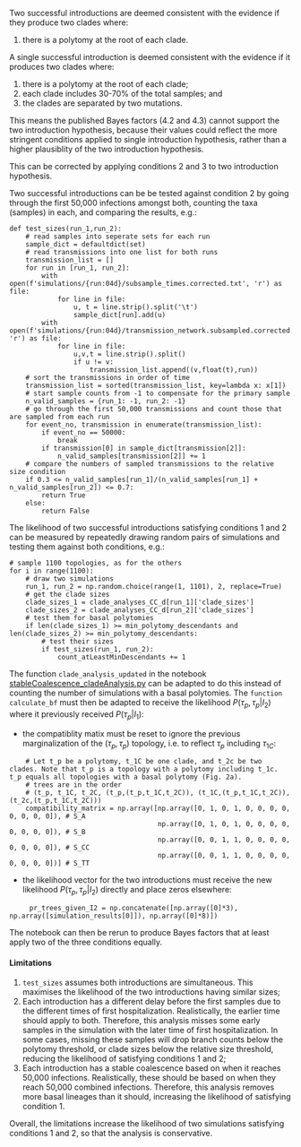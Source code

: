 Two successful introductions are deemed consistent with the evidence if they produce two clades where:
1. there is a polytomy at the root of each clade.

A single successful introduction is deemed consistent with the evidence if it produces two clades where:
1. there is a polytomy at the root of each clade;
2. each clade includes 30-70% of the total samples; and
3. the clades are separated by two mutations.

This means the published Bayes factors (4.2 and 4.3) cannot support the two introduction hypothesis, because their values could reflect the more stringent conditions applied to single introduction hypothesis, rather than a higher plausiblity of the two introduction hypothesis.

This can be corrected by applying conditions 2 and 3 to two introduction hypothesis.

Two successful introductions can be be tested against condition 2 by going through the first 50,000 infections amongst both, counting the taxa (samples) in each, and comparing the results, e.g.:
```
def test_sizes(run_1,run_2):
    # read samples into seperate sets for each run
    sample_dict = defaultdict(set)
    # read transmissions into one list for both runs
    transmission_list = []
    for run in [run_1, run_2]:
        with open(f'simulations/{run:04d}/subsample_times.corrected.txt', 'r') as file:
            for line in file:
                u, t = line.strip().split('\t')
                sample_dict[run].add(u)
        with open(f'simulations/{run:04d}/transmission_network.subsampled.corrected.txt', 'r') as file:
            for line in file:
                u,v,t = line.strip().split()
                if u != v:
                    transmission_list.append((v,float(t),run))
    # sort the transmissions in order of time
    transmission_list = sorted(transmission_list, key=lambda x: x[1])
    # start sample counts from -1 to compensate for the primary sample
    n_valid_samples = {run_1: -1, run_2: -1}
    # go through the first 50,000 transmissions and count those that are sampled from each run
    for event_no, transmission in enumerate(transmission_list):
        if event_no == 50000:
            break
        if transmission[0] in sample_dict[transmission[2]]:
            n_valid_samples[transmission[2]] += 1
    # compare the numbers of sampled transmissions to the relative size condition 
    if 0.3 <= n_valid_samples[run_1]/(n_valid_samples[run_1] + n_valid_samples[run_2]) <= 0.7:
        return True
    else:
        return False
```

The likelihood of two successful introductions satisfying conditions 1 and 2 can be measured by repeatedly drawing random pairs of simulations and testing them against both conditions, e.g.:
```
# sample 1100 topologies, as for the others
for i in range(1100):
    # draw two simulations
    run_1, run_2 = np.random.choice(range(1, 1101), 2, replace=True)
    # get the clade sizes
    clade_sizes_1 = clade_analyses_CC_d[run_1]['clade_sizes'] 
    clade_sizes_2 = clade_analyses_CC_d[run_2]['clade_sizes']
    # test them for basal polytomies
    if len(clade_sizes_1) >= min_polytomy_descendants and len(clade_sizes_2) >= min_polytomy_descendants: 
        # test their sizes
        if test_sizes(run_1, run_2):
            count_atLeastMinDescendants += 1
```

The function `clade_analysis_updated` in the notebook [stableCoalescence_cladeAnalysis.py](https://github.com/nizzaneela/multi-introduction/blob/corrected/FAVITES-COVID-Lite/scripts/stableCoalescence_cladeAnalysis.py) can be adapted to do this instead of counting the number of simulations with a basal polytomies. The `function calculate_bf` must then be adapted to receive the likelihood $P(\tau_p,\tau_p|I_2)$ where it previously received $P(\tau_p|I_1)$:

- the compatiblity matix must be reset to ignore the previous marginalization of the $(\tau_p,\tau_p)$ topology, i.e. to reflect $\tau_p$ including $\tau_{1C}$:
```
    # Let t_p be a polytomy, t_1C be one clade, and t_2c be two clades. Note that t_p is a topology with a polytomy including t_1c. t_p equals all topologies with a basal polytomy (Fig. 2a). 
    # trees are in the order
    # (t_p, t_1C, t_2C, (t_p,(t_p,t_1C,t_2C)), (t_1C,(t_p,t_1C,t_2C)), (t_2c,(t_p,t_1C,t_2C)))
    compatibility_matrix = np.array([np.array([0, 1, 0, 1, 0, 0, 0, 0, 0, 0, 0, 0]), # S_A
                                     np.array([0, 1, 0, 1, 0, 0, 0, 0, 0, 0, 0, 0]), # S_B
                                     np.array([0, 0, 1, 1, 0, 0, 0, 0, 0, 0, 0, 0]), # S_CC
                                     np.array([0, 0, 1, 1, 0, 0, 0, 0, 0, 0, 0, 0])] # S_TT
```

- the likelihood vector for the two introductions must receive the new likelihood $P(\tau_p,\tau_p|I_2)$ directly and place zeros elsewhere:
```
     pr_trees_given_I2 = np.concatenate([np.array([0]*3), np.array([simulation_results[0]]), np.array([0]*8)])
```

The notebook can then be rerun to produce Bayes factors that at least apply two of the three conditions equally.

#### Limitations
1. `test_sizes` assumes both introductions are simultaneous. This maximises the likelihood of the two introductions having similar sizes;
2. Each introduction has a different delay before the first samples due to the different times of first hospitalization. Realistically, the earlier time should apply to both. Therefore, this analysis misses some early samples in the simulation with the later time of first hospitalization. In some cases, missing these samples will drop branch counts below the polytomy threshold, or clade sizes below the relative size threshold, reducing the likelihood of satisfying conditions 1 and 2;
3. Each introduction has a stable coalescence based on when it reaches 50,000 infections. Realistically, these should be based on when they reach 50,000 combined infections. Therefore, this analysis removes more basal lineages than it should, increasing the likelihood of satisfying condition 1.

Overall, the limitations increase the likelihood of two simulations satisfying conditions 1 and 2, so that the analysis is conservative.
